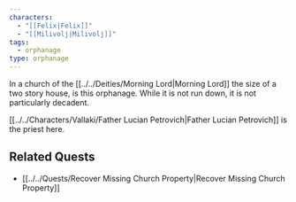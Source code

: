 ```yaml
---
characters:
  - "[[Felix|Felix]]"
  - "[[Milivolj|Milivolj]]"
tags:
  - orphanage
type: orphanage
---
```



In a church of the [[../../Deities/Morning Lord|Morning Lord]] the size of a two story house, is this orphanage. While it is not run down, it is not particularly decadent.

[[../../Characters/Vallaki/Father Lucian Petrovich|Father Lucian Petrovich]] is the priest here.

## Related Quests
- [[../../Quests/Recover Missing Church Property|Recover Missing Church Property]]